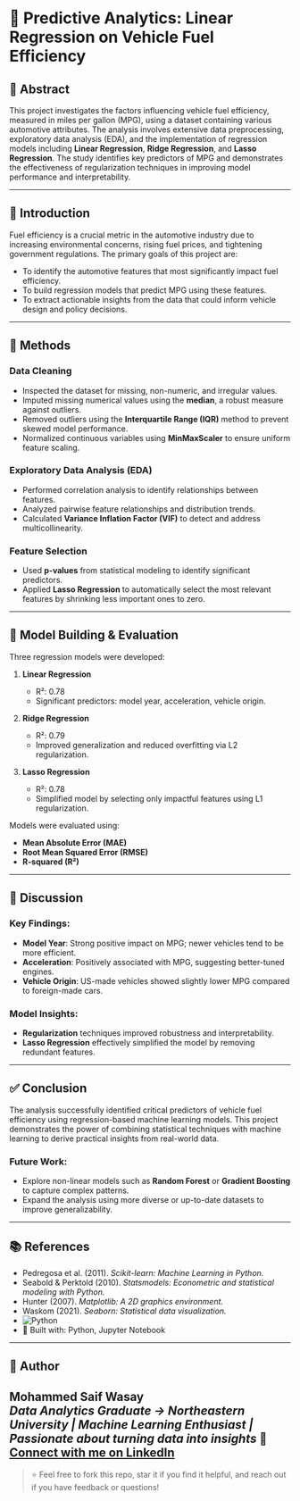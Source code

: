 # 🚗 Predictive Analytics: Linear Regression on Vehicle Fuel Efficiency

## 📌 Abstract
This project investigates the factors influencing vehicle fuel efficiency, measured in miles per gallon (MPG), using a dataset containing various automotive attributes. The analysis involves extensive data preprocessing, exploratory data analysis (EDA), and the implementation of regression models including **Linear Regression**, **Ridge Regression**, and **Lasso Regression**. The study identifies key predictors of MPG and demonstrates the effectiveness of regularization techniques in improving model performance and interpretability.

---

## 📖 Introduction
Fuel efficiency is a crucial metric in the automotive industry due to increasing environmental concerns, rising fuel prices, and tightening government regulations. The primary goals of this project are:

- To identify the automotive features that most significantly impact fuel efficiency.
- To build regression models that predict MPG using these features.
- To extract actionable insights from the data that could inform vehicle design and policy decisions.

---

## 🧪 Methods

### Data Cleaning
- Inspected the dataset for missing, non-numeric, and irregular values.
- Imputed missing numerical values using the **median**, a robust measure against outliers.
- Removed outliers using the **Interquartile Range (IQR)** method to prevent skewed model performance.
- Normalized continuous variables using **MinMaxScaler** to ensure uniform feature scaling.

### Exploratory Data Analysis (EDA)
- Performed correlation analysis to identify relationships between features.
- Analyzed pairwise feature relationships and distribution trends.
- Calculated **Variance Inflation Factor (VIF)** to detect and address multicollinearity.

### Feature Selection
- Used **p-values** from statistical modeling to identify significant predictors.
- Applied **Lasso Regression** to automatically select the most relevant features by shrinking less important ones to zero.

---

## 🤖 Model Building & Evaluation

Three regression models were developed:

1. **Linear Regression**  
   - R²: 0.78  
   - Significant predictors: model year, acceleration, vehicle origin.

2. **Ridge Regression**  
   - R²: 0.79  
   - Improved generalization and reduced overfitting via L2 regularization.

3. **Lasso Regression**  
   - R²: 0.78  
   - Simplified model by selecting only impactful features using L1 regularization.

Models were evaluated using:
- **Mean Absolute Error (MAE)**
- **Root Mean Squared Error (RMSE)**
- **R-squared (R²)**

---

## 💬 Discussion

### Key Findings:
- **Model Year**: Strong positive impact on MPG; newer vehicles tend to be more efficient.
- **Acceleration**: Positively associated with MPG, suggesting better-tuned engines.
- **Vehicle Origin**: US-made vehicles showed slightly lower MPG compared to foreign-made cars.

### Model Insights:
- **Regularization** techniques improved robustness and interpretability.
- **Lasso Regression** effectively simplified the model by removing redundant features.

---

## ✅ Conclusion
The analysis successfully identified critical predictors of vehicle fuel efficiency using regression-based machine learning models. This project demonstrates the power of combining statistical techniques with machine learning to derive practical insights from real-world data.

### Future Work:
- Explore non-linear models such as **Random Forest** or **Gradient Boosting** to capture complex patterns.
- Expand the analysis using more diverse or up-to-date datasets to improve generalizability.

---

## 📚 References
- Pedregosa et al. (2011). *Scikit-learn: Machine Learning in Python.*
- Seabold & Perktold (2010). *Statsmodels: Econometric and statistical modeling with Python.*
- Hunter (2007). *Matplotlib: A 2D graphics environment.*
- Waskom (2021). *Seaborn: Statistical data visualization.*
- ![Python](https://img.shields.io/badge/Python-3.8-blue?logo=python)
- 🐍 Built with: Python, Jupyter Notebook


---

## 🧠 Author
**Mohammed Saif Wasay**  
**Data Analytics Graduate -> Northeastern University* | *Machine Learning Enthusiast* | *Passionate about turning data into insights**
🔗 [Connect with me on LinkedIn](https://www.linkedin.com/in/mohammed-saif-wasay-4b3b64199/)
---
> ⭐ Feel free to fork this repo, star it if you find it helpful, and reach out if you have feedback or questions!
